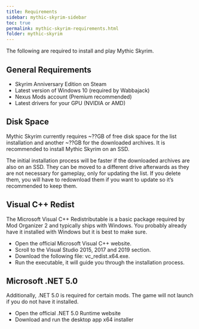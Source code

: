 ```yaml
---
title: Requirements
sidebar: mythic-skyrim-sidebar
toc: true
permalink: mythic-skyrim-requirements.html
folder: mythic-skyrim
---
```

The following are required to install and play Mythic Skyrim.

## General Requirements
* Skyrim Anniversary Edition on Steam
* Latest version of Windows 10 (required by Wabbajack)
* Nexus Mods account (Premium recommended)
* Latest drivers for your GPU (NVIDIA or AMD)

## Disk Space
Mythic Skyrim currently requires ~??GB of free disk space for the list installation and another ~??GB for the downloaded archives.
It is recommended to install Mythic Skyrim on an SSD.

The initial installation process will be faster if the downloaded archives are also on an SSD.
They can be moved to a different drive afterwards as they are not necessary for gameplay, only for updating the list.
If you delete them, you will have to redownload them if you want to update so it’s recommended to keep them.

## Visual C++ Redist
The Microsoft Visual C++ Redistributable is a basic package required by Mod Organizer 2 and typically ships with Windows.
You probably already have it installed with Windows but it is best to make sure.
* Open the official Microsoft Visual C++ website.
* Scroll to the Visual Studio 2015, 2017 and 2019 section.
* Download the following file: vc_redist.x64.exe.
* Run the executable, it will guide you through the installation process.

## Microsoft .NET 5.0
Additionally, .NET 5.0 is required for certain mods. The game will not launch if you do not have it installed.
* Open the official .NET 5.0 Runtime website
* Download and run the desktop app x64 installer
